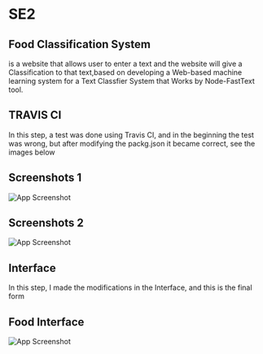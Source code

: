 # SE2
## Food Classification System

is a website that allows user to enter a text and the website will give a Classification to that text,based on developing a Web-based machine learning system for a Text Classfier System that Works by Node-FastText tool.
## TRAVIS CI
In this step, a test was done using Travis CI, and in the beginning the test was wrong, but after modifying the packg.json it became correct, see the images below
## Screenshots 1

![App Screenshot](https://via.placeholder.com/468x300?text=App+Screenshot+Here)
## Screenshots 2
![App Screenshot](https://via.placeholder.com/468x300?text=App+Screenshot+Here)
## Interface

In this step, I made the modifications in the Interface, and this is the final form

## Food Interface
![App Screenshot](https://via.placeholder.com/468x300?text=App+Screenshot+Here)

